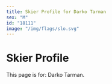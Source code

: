 ```yaml
---
title: Skier Profile for Darko Tarman
sex: "M"
id: "18111"
image: "/img/flags/slo.svg" 
---
```


# Skier Profile

This page is for: Darko Tarman.
    